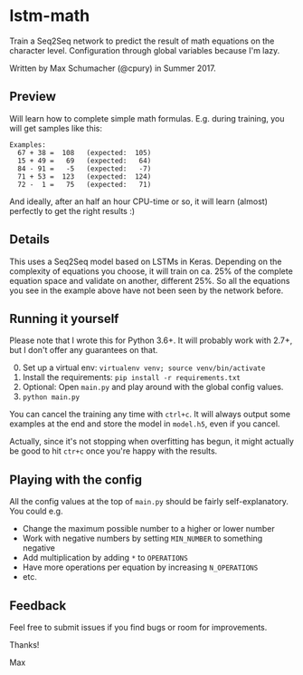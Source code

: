 # lstm-math

Train a Seq2Seq network to predict the result of math equations on the
character level.
Configuration through global variables because I'm lazy.

Written by Max Schumacher (@cpury) in Summer 2017.


## Preview

Will learn how to complete simple math formulas. E.g. during training, you will
get samples like this:

```
Examples:
  67 + 38 =  108   (expected:  105)
  15 + 49 =   69   (expected:   64)
  84 - 91 =   -5   (expected:   -7)
  71 + 53 =  123   (expected:  124)
  72 -  1 =   75   (expected:   71)
```

And ideally, after an half an hour CPU-time or so, it will learn (almost)
perfectly to get the right results :)


## Details

This uses a Seq2Seq model based on LSTMs in Keras. Depending on the complexity
of equations you choose, it will train on ca. 25% of the complete equation
space and validate on another, different 25%. So all the equations you see
in the example above have not been seen by the network before.


## Running it yourself

Please note that I wrote this for Python 3.6+. It will probably work with 2.7+,
but I don't offer any guarantees on that.

0. Set up a virtual env: `virtualenv venv; source venv/bin/activate`
1. Install the requirements: `pip install -r requirements.txt`
2. Optional: Open `main.py` and play around with the global config values.
3. `python main.py`

You can cancel the training any time with `ctrl+c`. It will always output some
examples at the end and store the model in `model.h5`, even if you cancel.

Actually, since it's not stopping when overfitting has begun, it might actually
be good to hit `ctr+c` once you're happy with the results.


## Playing with the config

All the config values at the top of `main.py` should be fairly
self-explanatory. You could e.g.

* Change the maximum possible number to a higher or lower number
* Work with negative numbers by setting `MIN_NUMBER` to something negative
* Add multiplication by adding `*` to `OPERATIONS`
* Have more operations per equation by increasing `N_OPERATIONS`
* etc.


## Feedback

Feel free to submit issues if you find bugs or room for improvements.


Thanks!

Max
